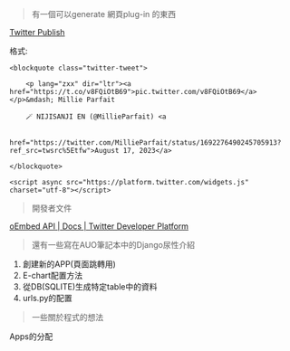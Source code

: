 
> 有一個可以generate 網頁plug-in 的東西

 [Twitter Publish](https://publish.twitter.com/?query=https%3A%2F%2Ftwitter.com%2FMillieParfait%2Fstatus%2F1692276490245705913&widget=Tweet)

格式:
```
<blockquote class="twitter-tweet">

    <p lang="zxx" dir="ltr"><a href="https://t.co/v8FQiOtB69">pic.twitter.com/v8FQiOtB69</a></p>&mdash; Millie Parfait

    🪄 NIJISANJI EN (@MillieParfait) <a

        href="https://twitter.com/MillieParfait/status/1692276490245705913?ref_src=twsrc%5Etfw">August 17, 2023</a>

</blockquote>

<script async src="https://platform.twitter.com/widgets.js" charset="utf-8"></script>
```

 >開發者文件
 
[oEmbed API | Docs | Twitter Developer Platform](https://developer.twitter.com/en/docs/twitter-for-websites/oembed-api#item0)

>還有一些寫在AUO筆記本中的Django尿性介紹

1. 創建新的APP(頁面跳轉用)
2. E-chart配置方法
3. 從DB(SQLITE)生成特定table中的資料
4. urls.py的配置

>一些關於程式的想法

Apps的分配
